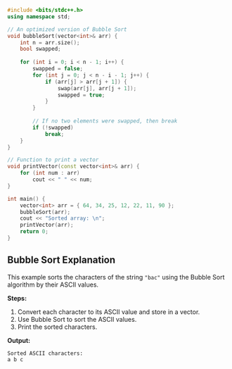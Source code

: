 ```cpp
#include <bits/stdc++.h>
using namespace std;

// An optimized version of Bubble Sort 
void bubbleSort(vector<int>& arr) {
    int n = arr.size();
    bool swapped;
  
    for (int i = 0; i < n - 1; i++) {
        swapped = false;
        for (int j = 0; j < n - i - 1; j++) {
            if (arr[j] > arr[j + 1]) {
                swap(arr[j], arr[j + 1]);
                swapped = true;
            }
        }
      
        // If no two elements were swapped, then break
        if (!swapped)
            break;
    }
}

// Function to print a vector
void printVector(const vector<int>& arr) {
    for (int num : arr)
        cout << " " << num;
}

int main() {
    vector<int> arr = { 64, 34, 25, 12, 22, 11, 90 };
    bubbleSort(arr);
    cout << "Sorted array: \n";
    printVector(arr);
    return 0;
}
```

## Bubble Sort Explanation

This example sorts the characters of the string `"bac"` using the Bubble Sort algorithm by their ASCII values.

**Steps:**
1. Convert each character to its ASCII value and store in a vector.
2. Use Bubble Sort to sort the ASCII values.
3. Print the sorted characters.

**Output:**
```
Sorted ASCII characters:
a b c 
```